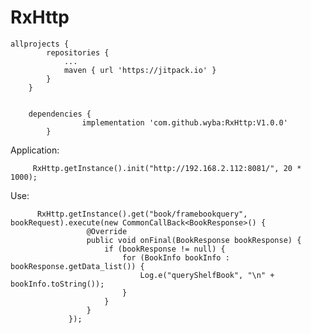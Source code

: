 # RxHttp

    allprojects {
            repositories {
                ...
                maven { url 'https://jitpack.io' }
            }
        }
        
        
        dependencies {
        	        implementation 'com.github.wyba:RxHttp:V1.0.0'
        	}
        	

   Application:

         RxHttp.getInstance().init("http://192.168.2.112:8081/", 20 * 1000);

   Use:
   
          RxHttp.getInstance().get("book/framebookquery", bookRequest).execute(new CommonCallBack<BookResponse>() {
                     @Override
                     public void onFinal(BookResponse bookResponse) {
                         if (bookResponse != null) {
                             for (BookInfo bookInfo : bookResponse.getData_list()) {
                                 Log.e("queryShelfBook", "\n" + bookInfo.toString());
                             }
                         }
                     }
                 });

